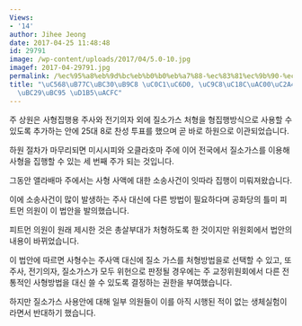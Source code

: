 ```yaml
---
Views:
- '14'
author: Jihee Jeong
date: 2017-04-25 11:48:48
id: 29791
image: /wp-content/uploads/2017/04/5.0-10.jpg
imagef: 2017-04-29791.jpg
permalink: /%ec%95%a8%eb%9d%bc%eb%b0%b0%eb%a7%88-%ec%83%81%ec%9b%90-%ec%a7%88%ec%86%8c%ea%b0%80%ec%8a%a4-%ec%82%ac%ed%98%95%eb%b0%a9%eb%b2%95-%ed%86%b5%ea%b3%bc/
title: "\uC568\uB77C\uBC30\uB9C8 \uC0C1\uC6D0, \uC9C8\uC18C\uAC00\uC2A4 \uC0AC\uD615\
  \uBC29\uBC95 \uD1B5\uACFC"
---
```


주 상원은 사형집행용 주사와 전기의자 외에 질소가스 처형을 형집행방식으로 사용할 수 있도록 추가하는 안에 25대 8로 찬성 투표를 했으며 곧 바로 하원으로 이관되었습니다.

하원 절차가 마무리되면 미시시피와 오클라호마 주에 이어 전국에서 질소가스를 이용해 사형을 집행할 수 있는 세 번째 주가 되는 것입니다.

그동안 앨라배마 주에서는 사형 사액에 대한 소송사건이 잇따라 집행이 미뤄져왔습니다.

이에 소송사건이 많이 발생하는 주사 대신에 다른 방법이 필요하다며 공화당의 틀미 피트먼 의원이 이 법안을 발의했습니다.

피트먼 의원이 원래 제시한 것은 총살부대가 처형하도록 한 것이지만 위원회에서 법안의 내용이 바뀌었습니다.

이 법안에 따르면 사형수는 주사액 대신에 질소 가스를 처형방법을로 선택할 수 있고, 또 주사, 전기의자, 질소가스가 모두 위헌으로 판정될 경우에는 주 교정위원회에서 다른 전통적인 사형방법을 대신 쓸 수 있도록 결정하는 권한을 부여했습니다.

하지만 질소가스 사용안에 대해 일부 의원들이 이를 아직 시행된 적이 없는 생체실험이라면서 반대하기 했습니다.
